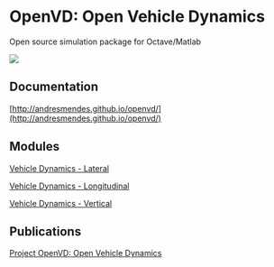 # OpenVD: Open Vehicle Dynamics
Open source simulation package for Octave/Matlab

![](https://andresmendes.github.io/openvd/illustrations/animation/TemplateArticulatedAnimation.gif)

## Documentation

[http://andresmendes.github.io/openvd/](http://andresmendes.github.io/openvd/)

## Modules

[Vehicle Dynamics - Lateral](https://github.com/andresmendes/Vehicle-Dynamics-Lateral/)

[Vehicle Dynamics - Longitudinal](https://github.com/andresmendes/Vehicle-Dynamics-Longitudinal/)

[Vehicle Dynamics - Vertical](https://github.com/andresmendes/Vehicle-Dynamics-Vertical/)

## Publications

[Project OpenVD: Open Vehicle Dynamics](https://www.researchgate.net/project/OpenVD-Open-Vehicle-Dynamics/)

